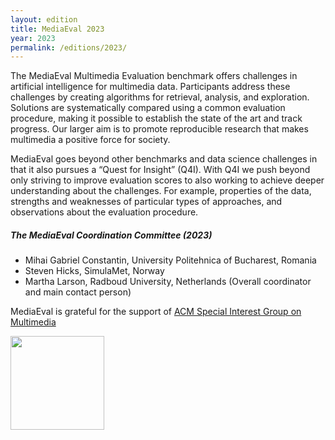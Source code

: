 ```yaml
---
layout: edition
title: MediaEval 2023
year: 2023
permalink: /editions/2023/
---
```


The MediaEval Multimedia Evaluation benchmark offers challenges in artificial intelligence for multimedia data. Participants address these challenges by creating algorithms for retrieval, analysis, and exploration. Solutions are systematically compared using a common evaluation procedure, making it possible to establish the state of the art and track progress. Our larger aim is to promote reproducible research that makes multimedia a positive force for society. 

MediaEval goes beyond other benchmarks and data science challenges in that it also pursues a “Quest for Insight” (Q4I). With Q4I we push beyond only striving to improve evaluation scores to also working to achieve deeper understanding about the challenges. For example, properties of the data,  strengths and weaknesses of particular types of approaches, and observations about the evaluation procedure.

<!-- The MediaEval 2022 Workshop will be held 12-13 January 2023, collocated with [MMM 2023](https://www.mmm2023.no) in Bergen, Norway and also online. For the preliminary workshop proceedings and the workshop schedule, please see the [MediaEval Workshop Information Announcement](https://multimediaeval.github.io/2023/01/06/workshop-information.html) -->

<!-- ### Task schedule
* June 2022: Sign up opens for participation in MediaEval 2022 
* June-August 2022: Data releases 
* Beginning November 2022: Runs due (see task pages for the deadline for each task)
* 28 November 2022: Working notes paper due
* 12-13 January 2023: MediaEval 2022 Workshop, Collocated with [MMM 2023](https://www.mmm2023.no) in Bergen, Norway and also online. -->

##### The MediaEval Coordination Committee (2023)
* Mihai Gabriel Constantin, University Politehnica of Bucharest, Romania
* Steven Hicks, SimulaMet, Norway
* Martha Larson, Radboud University, Netherlands (Overall coordinator and main contact person)

MediaEval is grateful for the support of [ACM Special Interest Group on Multimedia](http://sigmm.org/)

<img src="https://multimediaeval.github.io/editions/2020/docs/sigmmlogo.gif" width=150/>
